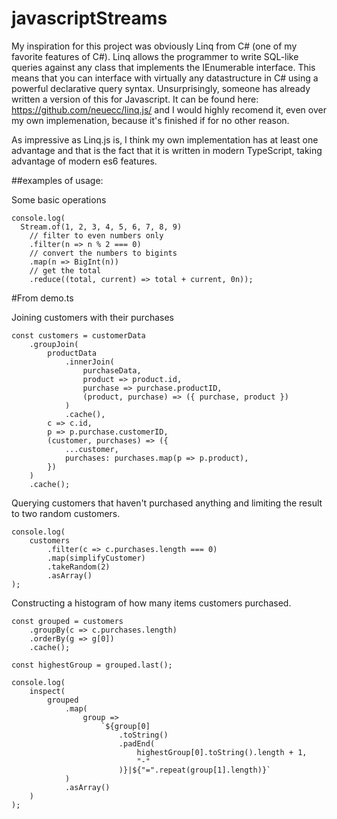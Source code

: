 # javascriptStreams
My inspiration for this project was obviously Linq from C# (one of my favorite features of C#).
Linq allows the programmer to write SQL-like queries against any class that implements the IEnumerable interface.
This means that you can interface with virtually any datastructure in C# using a powerful declarative query syntax.
Unsurprisingly, someone has already written a version of this for Javascript.
It can be found here: https://github.com/neuecc/linq.js/ and I would highly recomend it, even over my own implemenation, because it's finished if for no other reason.

As impressive as Linq.js is, I think my own implementation has at least one advantage and that is the fact that it is written in modern TypeScript, taking advantage of
modern es6 features.

##examples of usage:

Some basic operations
```
console.log(
  Stream.of(1, 2, 3, 4, 5, 6, 7, 8, 9)
    // filter to even numbers only
    .filter(n => n % 2 === 0)
    // convert the numbers to bigints
    .map(n => BigInt(n))
    // get the total
    .reduce((total, current) => total + current, 0n));
```

#From demo.ts

Joining customers with their purchases
```
const customers = customerData
	.groupJoin(
		productData
			.innerJoin(
				purchaseData,
				product => product.id,
				purchase => purchase.productID,
				(product, purchase) => ({ purchase, product })
			)
			.cache(),
		c => c.id,
		p => p.purchase.customerID,
		(customer, purchases) => ({
			...customer,
			purchases: purchases.map(p => p.product),
		})
	)
	.cache();
```

Querying customers that haven't purchased anything and limiting the result to two random customers.
```
console.log(
	customers
		.filter(c => c.purchases.length === 0)
		.map(simplifyCustomer)
		.takeRandom(2)
		.asArray()
);
```

Constructing a histogram of how many items customers purchased.
```
const grouped = customers
	.groupBy(c => c.purchases.length)
	.orderBy(g => g[0])
	.cache();

const highestGroup = grouped.last();

console.log(
	inspect(
		grouped
			.map(
				group =>
					`${group[0]
						.toString()
						.padEnd(
							highestGroup[0].toString().length + 1,
							"-"
						)}|${"=".repeat(group[1].length)}`
			)
			.asArray()
	)
);
```
